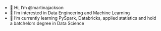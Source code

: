 - 👋 Hi, I’m @martinajackson
- 👀 I’m interested in Data Engineering and Machine Learning
- 🌱 I’m currently learning PySpark, Databricks, applied statistics and hold a batchelors degree in Data Science

<!---
martinajackson/martinajackson is a ✨ special ✨ repository because its `README.md` (this file) appears on your GitHub profile.
You can click the Preview link to take a look at your changes.
--->
